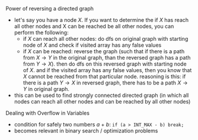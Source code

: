 Power of reversing a directed graph
- let's say you have a node $X$. If you want to determine the if $X$ has reach all other nodes and X can be reached be all other nodes, you can perform the following:
	- if $X$ can reach all other nodes: do dfs on original graph with starting node of $X$ and check if visited array has any false values
	- if $X$ can be reached: reverse the graph (such that if there is a path from $X \to Y$ in the original graph, than the reversed graph has a path from $Y \to X$). then do dfs on this reversed graph with starting node of $X$. and if the visited array has any false values, then you know that $X$ cannot be reached from that particular node. reasoning is this: if there is a path $Y \to X$ in reversed graph, there has to be a path $X \to Y$ in original graph. 
- this can be used to find strongly connected directed graph (in which all nodes can reach all other nodes and can be reached by all other nodes)

Dealing with Overflow in Variables
- condition for safely two numbers $a$ + $b$: ```if (a > INT_MAX - b) break;```
- becomes relevant in binary search / optimization problems

